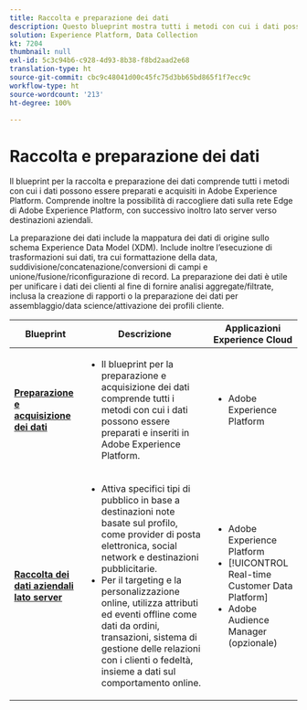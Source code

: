 ```yaml
---
title: Raccolta e preparazione dei dati
description: Questo blueprint mostra tutti i metodi con cui i dati possono essere acquisiti e preparati in Adobe Experience Platform.
solution: Experience Platform, Data Collection
kt: 7204
thumbnail: null
exl-id: 5c3c94b6-c928-4d93-8b38-f8bd2aad2e68
translation-type: ht
source-git-commit: cbc9c48041d00c45fc75d3bb65bd865f1f7ecc9c
workflow-type: ht
source-wordcount: '213'
ht-degree: 100%

---
```


# Raccolta e preparazione dei dati

Il blueprint per la raccolta e preparazione dei dati comprende tutti i metodi con cui i dati possono essere preparati e acquisiti in Adobe Experience Platform. Comprende inoltre la possibilità di raccogliere dati sulla rete Edge di Adobe Experience Platform, con successivo inoltro lato server verso destinazioni aziendali.

La preparazione dei dati include la mappatura dei dati di origine sullo schema Experience Data Model (XDM). Include inoltre l’esecuzione di trasformazioni sui dati, tra cui formattazione della data, suddivisione/concatenazione/conversioni di campi e unione/fusione/riconfigurazione di record. La preparazione dei dati è utile per unificare i dati dei clienti al fine di fornire analisi aggregate/filtrate, inclusa la creazione di rapporti o la preparazione dei dati per assemblaggio/data science/attivazione dei profili cliente.

| Blueprint | Descrizione | Applicazioni Experience Cloud |
|---|---|---|
| **[Preparazione e acquisizione dei dati](ingestion.md)** | <ul><li>Il blueprint per la preparazione e acquisizione dei dati comprende tutti i metodi con cui i dati possono essere preparati e inseriti in Adobe Experience Platform.</ul></li> | <ul><li> Adobe Experience Platform </ul></li> |
| **[Raccolta dei dati aziendali lato server](server-side-collection.md)** | <ul><li>Attiva specifici tipi di pubblico in base a destinazioni note basate sul profilo, come provider di posta elettronica, social network e destinazioni pubblicitarie. </li><li>Per il targeting e la personalizzazione online, utilizza attributi ed eventi offline come dati da ordini, transazioni, sistema di gestione delle relazioni con i clienti o fedeltà, insieme a dati sul comportamento online.</li></ul> | <ul><li>Adobe Experience Platform</li><li> [!UICONTROL Real-time Customer Data Platform]</li><li>Adobe Audience Manager (opzionale)</li></ul> |
